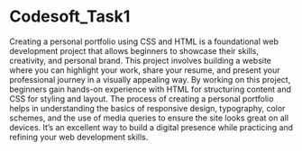 # Codesoft_Task1
Creating a personal portfolio using CSS and HTML is a foundational web development project that allows beginners to showcase their skills, creativity, and personal brand. This project involves building a website where you can highlight your work, share your resume, and present your professional journey in a visually appealing way. By working on this project, beginners gain hands-on experience with HTML for structuring content and CSS for styling and layout. The process of creating a personal portfolio helps in understanding the basics of responsive design, typography, color schemes, and the use of media queries to ensure the site looks great on all devices. It’s an excellent way to build a digital presence while practicing and refining your web development skills.
